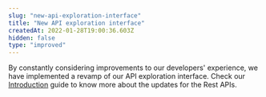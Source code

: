 ```yaml
---
slug: "new-api-exploration-interface"
title: "New API exploration interface"
createdAt: 2022-01-28T19:00:36.603Z
hidden: false
type: "improved"
---
```


By constantly considering improvements to our developers' experience, we have implemented a revamp of our API exploration interface. Check our [Introduction](https://developers.vtex.com/vtex-rest-api/reference/get-to-know-vtex-apis) guide to know more about the updates for the Rest APIs.